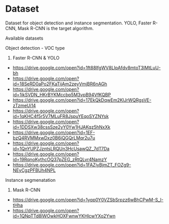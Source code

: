 # Dataset
Dataset for object detection and instance segmentation. YOLO, Faster R-CNN, Mask R-CNN is the target algorithm.

Available datasets

Object detection - VOC type
1. Faster R-CNN & YOLO
  - https://drive.google.com/open?id=1ft88lfgWV8LIpAfdv8mtoT3lMtLuU-bh
  - https://drive.google.com/open?id=18SeRD0aPo2FKaTijAm2zeyVmjBR6nAGh
  - https://drive.google.com/open?id=1ikSVDN_HKrBYKMccbp5M3vpB94VfKQBP
  - https://drive.google.com/open?id=17EkQkDqwEm2KlJrWQRgsVE-zTzmeUi14
  - https://drive.google.com/open?id=1qKHC4f5r5V7MLuFR8JspuYEqoSYZNYsk
  - https://drive.google.com/open?id=1DDSXw38cssSze2yY0Yw1HJAKqz5hNxXk
  - https://drive.google.com/open?id=1EF-bzQ4RVMMxwDxz0B6iQGQrLMqr2u7u
  - https://drive.google.com/open?id=1QnYUPZJzntsLRQUn3HcUsawQZ_7dT7Da
  - https://drive.google.com/open?id=19RqnoKythcOQ37pZEG_zRtQLvr4NamzY
  - https://drive.google.com/open?id=1FAZjyBjmZT_FOZg9-NEyCgzPFBUh4NPL

Instance segmenatation
1. Mask R-CNN
  - https://drive.google.com/open?id=1yqp0Y0VZSbSrpzz6wBhCPwM-S_I-tHha
  - https://drive.google.com/open?id=1QNpTTd8lWOwkHOXFwnwYKHlcwYXo2Ywn
